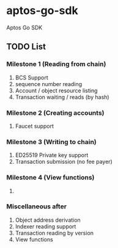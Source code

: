 # aptos-go-sdk
Aptos Go SDK

## TODO List
### Milestone 1 (Reading from chain)
1. BCS Support
2. sequence number reading
3. Account / object resource listing
4. Transaction waiting / reads (by hash)

### Milestone 2 (Creating accounts)
1. Faucet support

### Milestone 3 (Writing to chain)
1. ED25519 Private key support
2. Transaction submission (no fee payer)

### Milestone 4 (View functions)
1. 

### Miscellaneous after
1. Object address derivation
2. Indexer reading support
3. Transaction reading by version
4. View functions